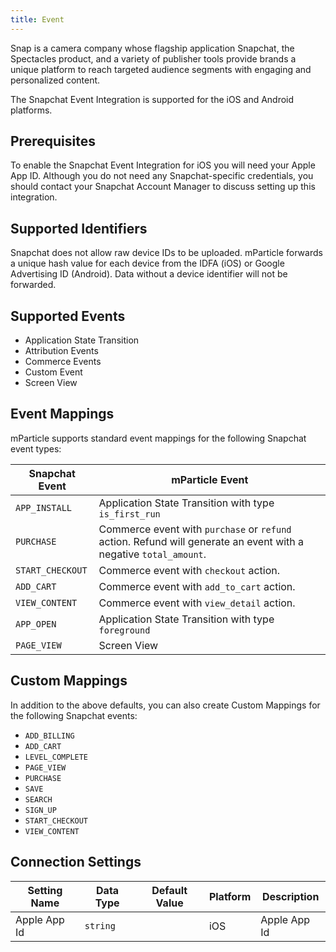 ```yaml
---
title: Event
---
```


Snap is a camera company whose flagship application Snapchat, the Spectacles product, and a variety of publisher tools provide brands a unique platform to reach targeted audience segments with engaging and personalized content.

The Snapchat Event Integration is supported for the iOS and Android platforms.

## Prerequisites

To enable the Snapchat Event Integration for iOS you will need your Apple App ID. Although you do not need any Snapchat-specific credentials, you should contact your Snapchat Account Manager to discuss setting up this integration.

## Supported Identifiers

Snapchat does not allow raw device IDs to be uploaded. mParticle forwards a unique hash value for each device from the IDFA (iOS) or Google Advertising ID (Android). Data without a device identifier will not be forwarded.

## Supported Events

* Application State Transition 
* Attribution Events 
* Commerce Events  
* Custom Event  
* Screen View  

## Event Mappings

mParticle supports standard event mappings for the following Snapchat event types:

| Snapchat Event | mParticle Event |
| --- | --- |
| `APP_INSTALL` | Application State Transition with type `is_first_run`
| `PURCHASE` | Commerce event with `purchase` or `refund` action. Refund will generate an event with a negative `total_amount`.
| `START_CHECKOUT` | Commerce event with `checkout` action.
| `ADD_CART` | Commerce event with `add_to_cart` action.
| `VIEW_CONTENT` | Commerce event with `view_detail` action.
| `APP_OPEN` | Application State Transition with type `foreground`
| `PAGE_VIEW` | Screen View


## Custom Mappings

In addition to the above defaults, you can also create Custom Mappings for the following Snapchat events:

* `ADD_BILLING`
* `ADD_CART`
* `LEVEL_COMPLETE`
* `PAGE_VIEW`
* `PURCHASE`
* `SAVE`
* `SEARCH`
* `SIGN_UP`
* `START_CHECKOUT`
* `VIEW_CONTENT`

## Connection Settings

| Setting Name |  Data Type    | Default Value | Platform | Description |
| ---|---|---|---|---
| Apple App Id| `string` | | iOS| Apple App Id |